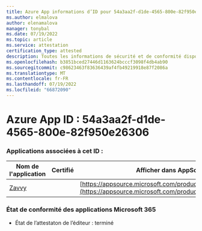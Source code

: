 ```yaml
---
title: Azure App informations d’ID pour 54a3aa2f-d1de-4565-800e-82f950e26306
ms.author: elmalova
author: elenamalova
manager: tonybal
ms.date: 07/19/2022
ms.topic: article
ms.service: attestation
certification_type: attested
description: Toutes les informations de sécurité et de conformité disponibles pour 54a3aa2f-d1de-4565-800e-82f950e26306.
ms.openlocfilehash: b3851bced27446d1163624bcccf3098f4db4ab90
ms.sourcegitcommit: c98623463f83636439af4fb49219918e87f2086a
ms.translationtype: MT
ms.contentlocale: fr-FR
ms.lasthandoff: 07/19/2022
ms.locfileid: "66872090"
---
```

# <a name="azure-app-id-54a3aa2f-d1de-4565-800e-82f950e26306"></a>Azure App ID : 54a3aa2f-d1de-4565-800e-82f950e26306


### <a name="apps-associated-with-this-id"></a>Applications associées à cet ID :
| **Nom de l'application** | **Certifié** | **Afficher dans AppSource** |
|--------------|---------------|-----------------------|
| [Zavvy](../forward/WA200003965.md) |  | [https://appsource.microsoft.com/product/office/WA200003965](https://appsource.microsoft.com/product/office/WA200003965) |

### <a name="microsoft-365-app-compliance-status"></a>État de conformité des applications Microsoft 365
- État de l’attestaton de l’éditeur : terminé
